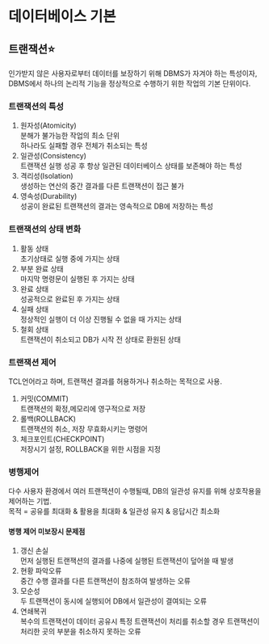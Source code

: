 # 데이터베이스 기본
## 트랜잭션⭐
인가받지 않은 사용자로부터 데이터를 보장하기 위해 DBMS가 자겨야 하는 특성이자,   
DBMS에서 하나의 논리적 기능을 정상적으로 수행하기 위한 작업의 기본 단위이다.   

### 트랜잭션의 특성
1. 원자성(Atomicity)   
분해가 불가능한 작업의 최소 단위   
하나라도 실패할 경우 전체가 취소되는 특성   
2. 일관성(Consistency)   
트랜잭션 실행 성공 후 항상 일관된 데이터베이스 상태를 보존해야 하는 특성   
3. 격리성(Isolation)   
생성하는 연산의 중간 결과를 다른 트랜잭션이 접근 불가   
4. 영속성(Durability)   
성공이 완료된 트랜잭션의 결과는 영속적으로 DB에 저장하는 특성   

### 트랜잭션의 상태 변화
1. 활동 상태   
초기상태로 실행 중에 가지는 상태   
2. 부분 완료 상태   
마지막 명령문이 실행된 후 가지는 상태    
3. 완료 상태   
성공적으로 완료된 후 가지는 상태   
4. 실패 상태   
정상적인 실행이 더 이상 진행될 수 없을 때 가지는 상태   
5. 철회 상태   
트랜잭션이 취소되고 DB가 시작 전 상태로 환원된 상태   

### 트랜잭션 제어
TCL언어라고 하며, 트랜잭션 결과를 허용하거나 취소하는 목적으로 사용.   
1. 커밋(COMMIT)   
트랜잭션의 확정,메모리에 영구적으로 저장   
2. 롤백(ROLLBACK)   
트랜잭션의 취소, 저장 무효화시키는 명령어   
3. 체크포인트(CHECKPOINT)   
저장시기 설정, ROLLBACK을 위한 시점을 지정   

### 병행제어
다수 사용자 환경에서 여러 트랜잭션이 수행될때, DB의 일관성 유지를 위해 상호작용을 제어하는 기법.   
목적 = 공유를 최대화 & 활용을 최대화 & 일관성 유지 & 응답시간 최소화   

#### 병행 제어 미보장시 문제점
1. 갱신 손실   
먼저 실행된 트랜잭션의 결과를 나중에 실행된 트랜잭션이 덮어쓸 때 발생   
2. 현황 파악오류   
중간 수행 결과를 다른 트랜잭션이 참조하여 발생하는 오류   
3. 모순성   
두 트랜잭션이 동시에 실행되어 DB에서 일관성이 결여되는 오류    
4. 연쇄복귀   
복수의 트랜잭션이 데이터 공유시 특정 트랜잭션이 처리를 취소할 경우 트랜잭션이 처리한 곳의 부분을 취소하지 못하는 오류   
